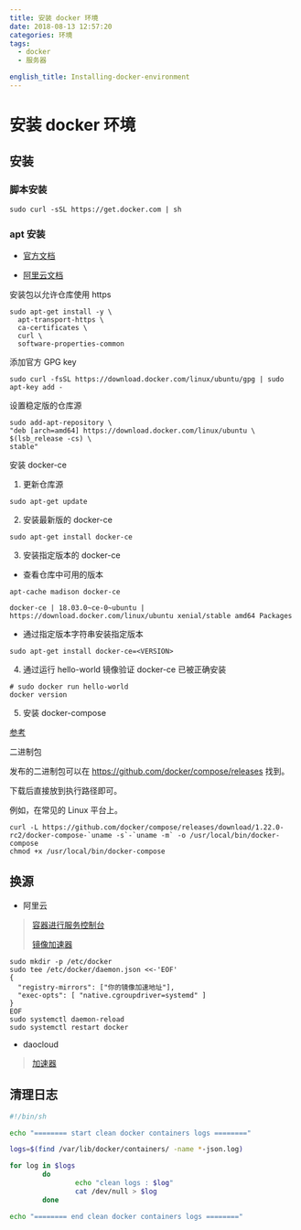 ```yaml
---
title: 安装 docker 环境
date: 2018-08-13 12:57:20
categories: 环境
tags:
  - docker
  - 服务器

english_title: Installing-docker-environment
---
```


# 安装 docker 环境

## 安装

### 脚本安装

```
sudo curl -sSL https://get.docker.com | sh
```

### apt 安装

- [官方文档](https://docs.docker.com/install/linux/docker-ce/ubuntu/#install-docker-ce)

- [阿里云文档](https://help.aliyun.com/document_detail/60742.html?spm=5176.11065259.1996646101.searchclickresult.728f232cP3DvSO)

安装包以允许仓库使用 https

```
sudo apt-get install -y \
  apt-transport-https \
  ca-certificates \
  curl \
  software-properties-common
```

添加官方 GPG key

```
sudo curl -fsSL https://download.docker.com/linux/ubuntu/gpg | sudo apt-key add -
```

设置稳定版的仓库源

```
sudo add-apt-repository \
"deb [arch=amd64] https://download.docker.com/linux/ubuntu \
$(lsb_release -cs) \
stable"
```

安装 docker-ce

1. 更新仓库源

```
sudo apt-get update
```

2. 安装最新版的 docker-ce

```
sudo apt-get install docker-ce
```

3. 安装指定版本的 docker-ce

  - 查看仓库中可用的版本

```
apt-cache madison docker-ce

docker-ce | 18.03.0~ce-0~ubuntu | https://download.docker.com/linux/ubuntu xenial/stable amd64 Packages
```

 - 通过指定版本字符串安装指定版本

```
sudo apt-get install docker-ce=<VERSION>
```

4. 通过运行 hello-world 镜像验证 docker-ce 已被正确安装

```
# sudo docker run hello-world
docker version
```

5. 安装 docker-compose

[参考](https://doc.yonyoucloud.com/doc/docker_practice/compose/install.html)

二进制包

发布的二进制包可以在 https://github.com/docker/compose/releases 找到。

下载后直接放到执行路径即可。

例如，在常见的 Linux 平台上。

```
curl -L https://github.com/docker/compose/releases/download/1.22.0-rc2/docker-compose-`uname -s`-`uname -m` -o /usr/local/bin/docker-compose
chmod +x /usr/local/bin/docker-compose
```

## 换源

- 阿里云

> [容器进行服务控制台](https://cr.console.aliyun.com/)
>
> [镜像加速器](https://cr.console.aliyun.com/undefined/instances/mirrors)

```
sudo mkdir -p /etc/docker
sudo tee /etc/docker/daemon.json <<-'EOF'
{
  "registry-mirrors": ["你的镜像加速地址"],
  "exec-opts": [ "native.cgroupdriver=systemd" ]
}
EOF
sudo systemctl daemon-reload
sudo systemctl restart docker
```

- daocloud

> [加速器](https://www.daocloud.io/mirror#accelerator-doc)

## 清理日志

```clean_docker_log.sh
#!/bin/sh

echo "======== start clean docker containers logs ========"

logs=$(find /var/lib/docker/containers/ -name *-json.log)

for log in $logs
        do
                echo "clean logs : $log"
                cat /dev/null > $log
        done

echo "======== end clean docker containers logs ========"
```
